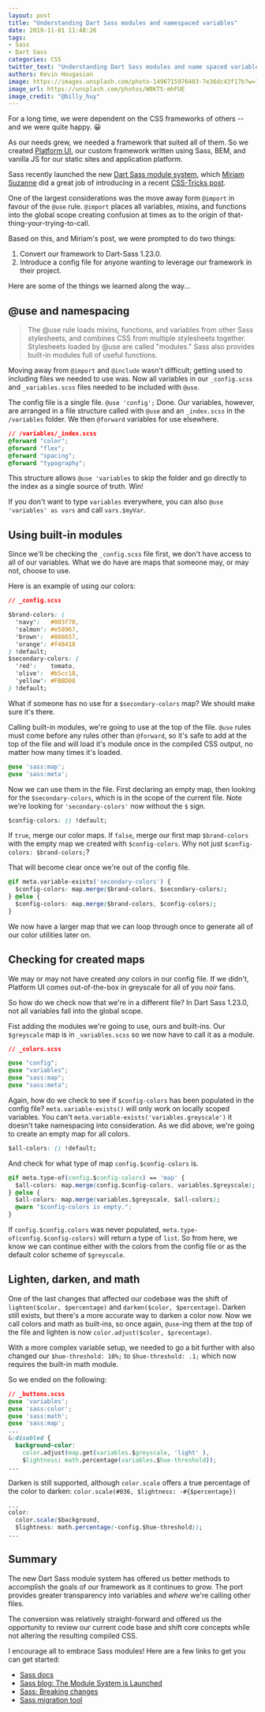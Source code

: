 ```yaml
---
layout: post
title: "Understanding Dart Sass modules and namespaced variables"
date: 2019-11-01 11:48:26
tags:
- Sass
- Dart Sass
categories: CSS
twitter_text: "Understanding Dart Sass modules and name spaced variables"
authors: Kevin Hougasian
image: https://images.unsplash.com/photo-1496715976403-7e36dc43f17b?w=1000
image_url: https://unsplash.com/photos/W8KTS-mhFUE
image_credit: "@billy_huy"
---
```


For a long time, we were dependent on the CSS frameworks of others -- and we were quite happy. 😀

As our needs grew, we needed a framework that suited all of them. So we created [Platform UI](https://style.rimdev.io), our custom framework written using Sass, BEM, and vanilla JS for our static sites and application platform.

Sass recently launched the new [Dart Sass module system](https://github.com/sass/dart-sass/releases/tag/1.23.0), which [Miriam Suzanne](@mirisuzanne) did a great job of introducing in a recent [CSS-Tricks post](https://css-tricks.com/introducing-sass-modules/).

One of the largest considerations was the move away form `@import` in favour of the `@use` rule. `@import` places all variables, mixins, and functions into the global scope creating confusion at times as to the origin of that-thing-your-trying-to-call.

Based on this, and Miriam's post, we were prompted to do two things:

1. Convert our framework to Dart-Sass 1.23.0.
1. Introduce a config file for anyone wanting to leverage our framework in their project.

Here are some of the things we learned along the way...

## @use and namespacing

> The @use rule loads mixins, functions, and variables from other Sass stylesheets, and combines CSS from multiple stylesheets together. Stylesheets loaded by @use are called "modules." Sass also provides built-in modules full of useful functions.

Moving away from `@import` and `@include` wasn't difficult; getting used to including files we needed to use was. Now all variables in our `_config.scss` and `_variables.scss` files needed to be included with `@use`.

The config file is a single file. `@use 'config';` Done.
Our variables, however, are arranged in a file structure called with `@use` and an `_index.scss` in the `/variables` folder. We then `@forward` variables for use elsewhere.

```css
// /variables/_index.scss
@forward "color";
@forward "flex";
@forward "spacing";
@forward "typography";
```

This structure allows `@use 'variables` to skip the folder and go directly to the index as a single source of truth. Win!

If you don't want to type `variables` everywhere, you can also `@use 'variables' as vars` and call `vars.$myVar`.

## Using built-in modules

Since we'll be checking the `_config.scss` file first, we don't have access to all of our variables. What we do have are maps that someone may, or may not, choose to use.

Here is an example of using our colors:

```css
// _config.scss

$brand-colors: (
  'navy':   #003f70,
  'salmon': #e58967,
  'brown':  #866657,
  'orange': #f48418
) !default;
$secondary-colors: (
  'red':    tomato,
  'olive':  #b5cc18,
  'yellow': #FBBD08
) !default;
```

What if someone has no use for a `$secondary-colors` map? We should make sure it's there.

Calling built-in modules, we're going to use at the top of the file. `@use` rules must come before any rules other than `@forward`, so it's safe to add at the top of the file and will load it's module once in the compiled CSS output, no matter how many times it's loaded.

```css
@use 'sass:map';
@use 'sass:meta';
```

Now we can use them in the file.
First declaring an empty map, then looking for the `$secondary-colors`, which is in the scope of the current file. Note we're looking for `'secondary-colors'` now without the `$` sign.

```css
$config-colors: () !default;
```

If `true`, merge our color maps. If `false`, merge our first map `$brand-colors` with the empty map we created with `$config-colors`. Why not just `$config-colors: $brand-colors;`?

That will become clear once we're out of the config file.

```css
@if meta.variable-exists('secondary-colors') {
  $config-colors: map.merge($brand-colors, $secondary-colors);
} @else {
  $config-colors: map.merge($brand-colors, $config-colors);
}
```

We now have a larger map that we can loop through once to generate all of our color utilities later on.

## Checking for created maps

We may or may not have created _any_ colors in our config file. If we didn't, Platform UI comes out-of-the-box in greyscale for all of you _noir_ fans.

So how do we check now that we're in a different file? In Dart Sass 1.23.0, not all variables fall into the global scope.

Fist adding the modules we're going to use, ours and built-ins. Our `$greyscale` map is in `_variables.scss` so we now have to call it as a module.

```css
// _colors.scss

@use "config";
@use "variables";
@use "sass:map";
@use "sass:meta";
```

Again, how do we check to see if `$config-colors` has been populated in the config file? `meta.variable-exists()` will only work on locally scoped variables. You can't `meta.variable-exists('variables.greyscale')` it doesn't take namespacing into consideration.
As we did above, we're going to create an empty map for all colors.

```css
$all-colors: () !default;
```

And check for what type of map `config.$config-colors` is.

```css
@if meta.type-of(config.$config-colors) == 'map' {
  $all-colors: map.merge(config.$config-colors, variables.$greyscale);
} @else {
  $all-colors: map.merge(variables.$greyscale, $all-colors);
  @warn "$config-colors is empty.";
}
```

If `config.$config.colors` was never populated, `meta.type-of(config.$config-colors)` will return a type of `list`. So from here, we know we can continue either with the colors from the config file or as the default color scheme of `$greyscale`.

## Lighten, darken, and math

One of the last changes that affected our codebase was the shift of `lighten($color, $percentage)` and `darken($color, $percentage)`. Darken still exists, but there's a more accurate way to darken a color now.
Now we call colors and math as built-ins, so once again, `@use`-ing them at the top of the file and lighten is now `color.adjust($color, $precentage)`.

With a more complex variable setup, we needed to go a bit further with also changed our `$hue-threshold: 10%;` to `$hue-threshold: .1;` which now requires the built-in math module.

So we ended on the following:

```css
// _buttons.scss
@use 'variables';
@use 'sass:color';
@use 'sass:math';
@use 'sass:map';
...
&:disabled {
  background-color:
    color.adjust(map.get(variables.$greyscale, 'light' ),
    $lightness: math.percentage(variables.$hue-threshold));
...
```

Darken is still supported, although `color.scale` offers a true percentage of the color to darken: `color.scale(#036, $lightness: -#{$percentage})`

```css
...
color:
  color.scale($background,
  $lightness: math.percentage(-config.$hue-threshold));
...
```

## Summary

The new Dart Sass module system has offered us better methods to accomplish the goals of our framework as it continues to grow. The port provides greater transparency into variables and _where_ we're calling other files.

The conversion was relatively straight-forward and offered us the opportunity to review our current code base and shift core concepts while not altering the resulting compiled CSS.

I encourage all to embrace Sass modules! Here are a few links to get you can get started:

- [Sass docs](https://sass-lang.com/documentation)
- [Sass blog: The Module System is Launched](http://sass.logdown.com/posts/7858341-the-module-system-is-launched)
- [Sass: Breaking changes](https://sass-lang.com/documentation/breaking-changes)
- [Sass migration tool](https://sass-lang.com/documentation/cli/migrator)
